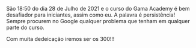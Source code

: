 São 18:50 do dia 28 de Julho de 2021 e o curso do Gama Academy é bem desafiador para iniciantes,
assim como eu. A palavra é persistência! Sempre procurem no Google qualquer problema que tenham
em qualquer parte do curso.

Com muita dedeicação iremos ser os 300!!!

